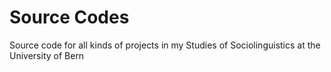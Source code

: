 # Source Codes
Source code for all kinds of projects in my Studies of Sociolinguistics at the University of Bern
